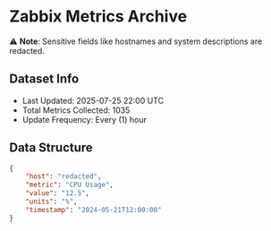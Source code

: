 # Zabbix Metrics Archive

⚠️ **Note**: Sensitive fields like hostnames and system descriptions are redacted.

## Dataset Info
- Last Updated: 2025-07-25 22:00 UTC
- Total Metrics Collected: 1035
- Update Frequency: Every (1) hour

## Data Structure
```json
{
    "host": "redacted",
    "metric": "CPU Usage",
    "value": "12.5",
    "units": "%",
    "timestamp": "2024-05-21T12:00:00"
}
```
